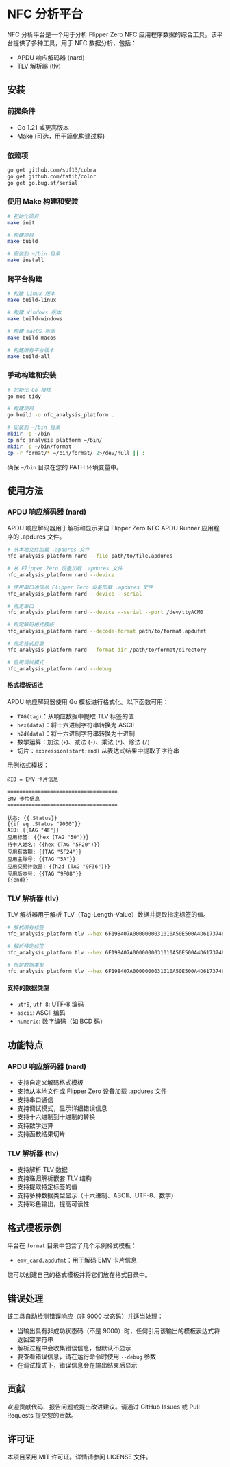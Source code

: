 # NFC 分析平台

NFC 分析平台是一个用于分析 Flipper Zero NFC 应用程序数据的综合工具。该平台提供了多种工具，用于 NFC 数据分析，包括：

- APDU 响应解码器 (nard)
- TLV 解析器 (tlv)

## 安装

### 前提条件

- Go 1.21 或更高版本
- Make (可选，用于简化构建过程)

### 依赖项

```bash
go get github.com/spf13/cobra
go get github.com/fatih/color
go get go.bug.st/serial
```

### 使用 Make 构建和安装

```bash
# 初始化项目
make init

# 构建项目
make build

# 安装到 ~/bin 目录
make install
```

### 跨平台构建

```bash
# 构建 Linux 版本
make build-linux

# 构建 Windows 版本
make build-windows

# 构建 macOS 版本
make build-macos

# 构建所有平台版本
make build-all
```

### 手动构建和安装

```bash
# 初始化 Go 模块
go mod tidy

# 构建项目
go build -o nfc_analysis_platform .

# 安装到 ~/bin 目录
mkdir -p ~/bin
cp nfc_analysis_platform ~/bin/
mkdir -p ~/bin/format
cp -r format/* ~/bin/format/ 2>/dev/null || :
```

确保 `~/bin` 目录在您的 PATH 环境变量中。

## 使用方法

### APDU 响应解码器 (nard)

APDU 响应解码器用于解析和显示来自 Flipper Zero NFC APDU Runner 应用程序的 .apdures 文件。

```bash
# 从本地文件加载 .apdures 文件
nfc_analysis_platform nard --file path/to/file.apdures

# 从 Flipper Zero 设备加载 .apdures 文件
nfc_analysis_platform nard --device

# 使用串口通信从 Flipper Zero 设备加载 .apdures 文件
nfc_analysis_platform nard --device --serial

# 指定串口
nfc_analysis_platform nard --device --serial --port /dev/ttyACM0

# 指定解码格式模板
nfc_analysis_platform nard --decode-format path/to/format.apdufmt

# 指定格式目录
nfc_analysis_platform nard --format-dir /path/to/format/directory

# 启用调试模式
nfc_analysis_platform nard --debug
```

#### 格式模板语法

APDU 响应解码器使用 Go 模板进行格式化。以下函数可用：

- `TAG(tag)`：从响应数据中提取 TLV 标签的值
- `hex(data)`：将十六进制字符串转换为 ASCII
- `h2d(data)`：将十六进制字符串转换为十进制
- 数学运算：加法 (`+`)、减法 (`-`)、乘法 (`*`)、除法 (`/`)
- 切片：`expression[start:end]` 从表达式结果中提取子字符串

示例格式模板：
```
@ID = EMV 卡片信息

====================================
EMV 卡片信息
====================================

状态: {{.Status}}
{{if eq .Status "9000"}}
AID: {{TAG "4F"}}
应用标签: {{hex (TAG "50")}}
持卡人姓名: {{hex (TAG "5F20")}}
应用有效期: {{TAG "5F24"}}
应用主账号: {{TAG "5A"}}
应用交易计数器: {{h2d (TAG "9F36")}}
应用版本号: {{TAG "9F08"}}
{{end}}
```

### TLV 解析器 (tlv)

TLV 解析器用于解析 TLV（Tag-Length-Value）数据并提取指定标签的值。

```bash
# 解析所有标签
nfc_analysis_platform tlv --hex 6F198407A0000000031010A50E500A4D617374657243617264

# 解析特定标签
nfc_analysis_platform tlv --hex 6F198407A0000000031010A50E500A4D617374657243617264 --tag 84,50

# 指定数据类型
nfc_analysis_platform tlv --hex 6F198407A0000000031010A50E500A4D617374657243617264 --tag 50 --type ascii
```

#### 支持的数据类型

- `utf8`, `utf-8`: UTF-8 编码
- `ascii`: ASCII 编码
- `numeric`: 数字编码（如 BCD 码）

## 功能特点

### APDU 响应解码器 (nard)

- 支持自定义解码格式模板
- 支持从本地文件或 Flipper Zero 设备加载 .apdures 文件
- 支持串口通信
- 支持调试模式，显示详细错误信息
- 支持十六进制到十进制的转换
- 支持数学运算
- 支持函数结果切片

### TLV 解析器 (tlv)

- 支持解析 TLV 数据
- 支持递归解析嵌套 TLV 结构
- 支持提取特定标签的值
- 支持多种数据类型显示（十六进制、ASCII、UTF-8、数字）
- 支持彩色输出，提高可读性

## 格式模板示例

平台在 `format` 目录中包含了几个示例格式模板：

- `emv_card.apdufmt`：用于解码 EMV 卡片信息

您可以创建自己的格式模板并将它们放在格式目录中。

## 错误处理

该工具自动检测错误响应（非 9000 状态码）并适当处理：

- 当输出具有非成功状态码（不是 9000）时，任何引用该输出的模板表达式将返回空字符串
- 解析过程中会收集错误信息，但默认不显示
- 要查看错误信息，请在运行命令时使用 `--debug` 参数
- 在调试模式下，错误信息会在输出结束后显示

## 贡献

欢迎贡献代码、报告问题或提出改进建议。请通过 GitHub Issues 或 Pull Requests 提交您的贡献。

## 许可证

本项目采用 MIT 许可证。详情请参阅 LICENSE 文件。 